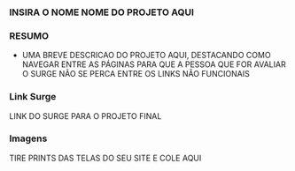 ### INSIRA O NOME NOME DO PROJETO AQUI

### RESUMO
- UMA BREVE DESCRICAO DO PROJETO AQUI, DESTACANDO COMO NAVEGAR ENTRE AS PÁGINAS PARA QUE A PESSOA QUE FOR AVALIAR O SURGE NÃO SE PERCA ENTRE OS LINKS NÃO FUNCIONAIS

### Link Surge 
LINK DO SURGE PARA O PROJETO FINAL

### Imagens
TIRE PRINTS DAS TELAS DO SEU SITE E COLE AQUI